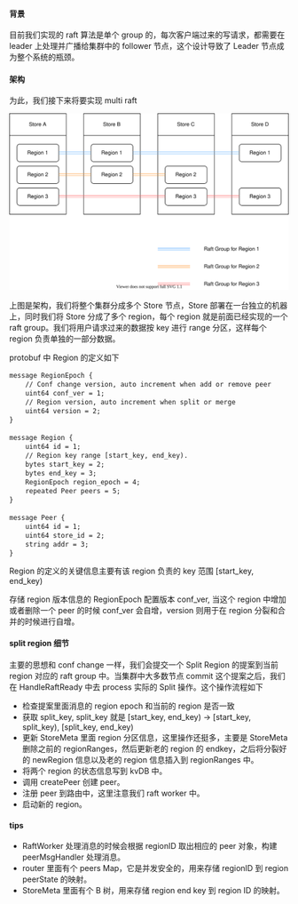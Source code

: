 #### 背景
目前我们实现的 raft 算法是单个 group 的，每次客户端过来的写请求，都需要在 leader 上处理并广播给集群中的 follower 节点，这个设计导致了 Leader 节点成为整个系统的瓶颈。

#### 架构

为此，我们接下来将要实现 multi raft

![multi raft 架构](../img/multiraft.drawio.svg)


上图是架构，我们将整个集群分成多个 Store 节点，Store 部署在一台独立的机器上，同时我们将 Store 分成了多个 region，每个 region 就是前面已经实现的一个 raft group。我们将用户请求过来的数据按 key 进行 range 分区，这样每个 region 负责单独的一部分数据。

protobuf 中 Region 的定义如下

```
message RegionEpoch {
    // Conf change version, auto increment when add or remove peer
    uint64 conf_ver = 1;
    // Region version, auto increment when split or merge
    uint64 version = 2;
}

message Region {
    uint64 id = 1;
    // Region key range [start_key, end_key).
    bytes start_key = 2;
    bytes end_key = 3;
    RegionEpoch region_epoch = 4;
    repeated Peer peers = 5;
}

message Peer {      
    uint64 id = 1;
    uint64 store_id = 2;
    string addr = 3;
}
```

Region 的定义的关键信息主要有该 region 负责的 key 范围 [start_key, end_key)

存储 region 版本信息的 RegionEpoch 配置版本 conf_ver, 当这个 region 中增加或者删除一个 peer 的时候 conf_ver 会自增，version 则用于在 region 分裂和合并的时候进行自增。

#### split region 细节

主要的思想和 conf change 一样，我们会提交一个 Split Region 的提案到当前 region 对应的 raft group 中。当集群中大多数节点 commit 这个提案之后，我们在 HandleRaftReady 中去 process 实际的 Split 操作。这个操作流程如下

- 检查提案里面消息的 region epoch 和当前的 region 是否一致
- 获取 split_key,  split_key 就是 [start_key, end_key) -> [start_key, split_key), [split_key, end_key)
- 更新 StoreMeta 里面 region 分区信息，这里操作还挺多，主要是 StoreMeta 删除之前的 regionRanges，然后更新老的 region 的 endkey，之后将分裂好的 newRegion 信息以及老的 region 信息插入到 regionRanges 中。
- 将两个 region 的状态信息写到 kvDB 中。
- 调用 createPeer 创建 peer。
- 注册 peer 到路由中，这里注意我们 raft worker 中。
- 启动新的 region。

#### tips

- RaftWorker 处理消息的时候会根据 regionID 取出相应的 peer 对象，构建 peerMsgHandler 处理消息。
- router 里面有个 peers Map，它是并发安全的，用来存储 regionID 到 region peerState 的映射。
- StoreMeta 里面有个 B 树，用来存储 region end key 到 region ID 的映射。
